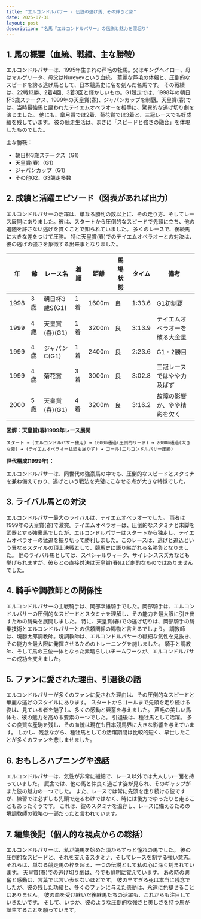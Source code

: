 ```yaml
---
title: "エルコンドルパサー - 伝説の逃げ馬、その輝きと影"
date: 2025-07-31
layout: post
description: "名馬『エルコンドルパサー』の伝説と魅力を深堀り"
---
```


## 1. 馬の概要（血統、戦績、主な勝鞍）

エルコンドルパサーは、1995年生まれの芦毛の牡馬。父はキングヘイロー、母はマルゲリータ、母父はNureyevという血統。  華麗な芦毛の体躯と、圧倒的なスピードを誇る逃げ馬として、日本競馬史に名を刻んだ名馬です。  その戦績は、22戦13勝、2着4回、3着3回と輝かしいもの。G1競走では、1998年の朝日杯3歳ステークス、1999年の天皇賞(春)、ジャパンカップを制覇。天皇賞(春)では、当時最強馬と謳われたテイエムオペラオーを相手に、驚異的な逃げ切り劇を演じました。  他にも、皐月賞では2着、菊花賞では3着と、三冠レースでも好成績を残しています。  彼の競走生活は、まさに「スピードと強さの融合」を体現したものでした。

主な勝鞍：

* 朝日杯3歳ステークス（G1）
* 天皇賞(春)（G1）
* ジャパンカップ（G1）
* その他G2、G3競走多数


## 2. 成績と活躍エピソード（図表があれば出力）

エルコンドルパサーの活躍は、単なる勝利の数以上に、その走り方、そしてレース展開にありました。彼は、スタートから圧倒的なスピードで先頭に立ち、他の追随を許さない逃げを貫くことで知られていました。  多くのレースで、後続馬に大きな差をつけて圧勝。  特に天皇賞(春)でのテイエムオペラオーとの対決は、彼の逃げの強さを象徴する出来事となりました。

| 年 | 齢 | レース名           | 着順 | 距離 | 馬場状態 | タイム         | 備考                                  |
|---|----|--------------------|-----|------|----------|-------------|---------------------------------------|
| 1998 | 3歳 | 朝日杯3歳S(G1)     | 1着 | 1600m | 良        | 1:33.6       | G1初制覇                               |
| 1999 | 4歳 | 天皇賞(春)(G1)    | 1着 | 3200m | 良        | 3:13.9       | テイエムオペラオーを破る大金星          |
| 1999 | 4歳 | ジャパンC(G1)      | 1着 | 2400m | 良        | 2:23.6       | G1・2勝目                               |
| 1999 | 4歳 | 菊花賞             | 3着 | 3000m | 良        | 3:02.8       | 三冠レースではやや力及ばず              |
| 2000 | 5歳 | 天皇賞(春)(G1)    | 4着 | 3200m | 良        | 3:16.2       | 故障の影響か、やや精彩を欠く             |


**図解：天皇賞(春)1999年レース展開**

```
スタート → (エルコンドルパサー独走) → 1000m通過(圧倒的リード) → 2000m通過(大きな差) → (テイエムオペラオー猛追も届かず) → ゴール(エルコンドルパサー圧勝)
```

**世代構成(1999年)：**

エルコンドルパサーは、同世代の強豪馬の中でも、圧倒的なスピードとスタミナを兼ね備えており、逃げという戦法を完璧にこなせる点が大きな特徴でした。


## 3. ライバル馬との対決

エルコンドルパサー最大のライバルは、テイエムオペラオーでした。  両者は1999年の天皇賞(春)で激突。テイエムオペラオーは、圧倒的なスタミナと末脚を武器とする強豪馬でしたが、エルコンドルパサーはスタートから独走し、テイエムオペラオーの猛追を振り切って勝利しました。このレースは、逃げと追込という異なるスタイルの頂上決戦として、競馬史に語り継がれる名勝負となりました。  他のライバル馬としては、スペシャルウィーク、サイレンススズカなども挙げられますが、彼らとの直接対決は天皇賞(春)ほど劇的なものではありませんでした。


## 4. 騎手や調教師との関係性

エルコンドルパサーの主戦騎手は、岡部幸雄騎手でした。岡部騎手は、エルコンドルパサーの圧倒的なスピードとスタミナを理解し、その能力を最大限に引き出すための騎乗を展開しました。  特に、天皇賞(春)での逃げ切りは、岡部騎手の騎乗技術とエルコンドルパサーとの信頼関係の賜物と言えるでしょう。  調教師は、境勝太郎調教師。境調教師は、エルコンドルパサーの繊細な気性を見抜き、その能力を最大限に発揮させるためのトレーニングを施しました。  騎手と調教師、そして馬の三位一体となった素晴らしいチームワークが、エルコンドルパサーの成功を支えました。


## 5. ファンに愛された理由、引退後の話

エルコンドルパサーが多くのファンに愛された理由は、その圧倒的なスピードと華麗な逃げのスタイルにあります。  スタートからゴールまで先頭を走り続ける姿は、見ている者を魅了し、多くの感動と興奮を与えました。  芦毛の美しい馬体も、彼の魅力を高める要素の一つでした。  引退後は、種牡馬として活躍。  多くの良質な産駒を残し、その血統は現在も日本競馬界に大きな影響を与えています。  しかし、残念ながら、種牡馬としての活躍期間は比較的短く、早世したことが多くのファンを悲しませました。


## 6. おもしろハプニングや逸話

エルコンドルパサーは、気性が非常に繊細で、レース以外では大人しい一面を持っていました。  厩舎では、他の馬と仲良く過ごす姿が見られ、そのギャップがまた彼の魅力の一つでした。  また、レースでは常に先頭を走り続ける彼ですが、練習では必ずしも先頭で走るわけではなく、時には後方でゆったりと走ることもあったそうです。  これは、彼のスタミナを温存し、レースに備えるための境調教師の戦略の一部だったと言われています。


## 7. 編集後記（個人的な視点からの総括）

エルコンドルパサーは、私が競馬を始めた頃からずっと憧れの馬でした。  彼の圧倒的なスピードと、それを支えるスタミナ、そしてレースを制する強い意志。  それらは、単なる競走馬の枠を超え、一つの伝説として私の心に深く刻まれています。  天皇賞(春)での逃げ切り劇は、今でも鮮明に覚えています。  あの時の興奮と感動は、言葉では言い表せないほどです。  彼の早すぎる死は本当に残念でしたが、彼の残した功績と、多くのファンに与えた感動は、永遠に色褪せることはありません。  彼の血を受け継いだ後継馬たちの活躍も、これからも注目していきたいです。  そして、いつか、彼のような圧倒的な強さと美しさを持つ馬が誕生することを願っています。
